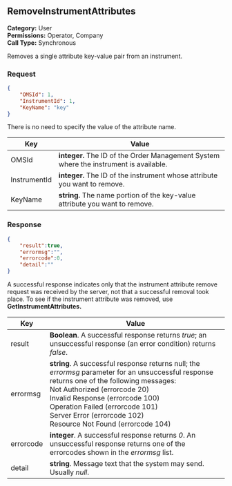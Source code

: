 ## RemoveInstrumentAttributes

**Category:** User<br />**Permissions:** Operator, Company<br />**Call Type:** Synchronous

Removes a single attribute key-value pair from an instrument.

### Request

```json
{
    "OMSId": 1,
    "InstrumentId": 1,
    "KeyName": "key"
}
```

There is no need to specify the value of the attribute name.

| Key          | Value                                                        |
| ------------ | ------------------------------------------------------------ |
| OMSId        | **integer.** The ID of the Order Management System where the instrument is available. |
| InstrumentId | **integer.** The ID of the instrument whose attribute you want to remove. |
| KeyName      | **string.** The name portion of the key-value attribute you want to remove. |

### Response

```json
{
    "result":true,
    "errormsg":"",
    "errorcode":0,
    "detail":""
}
```
A successful response indicates only that the instrument attribute remove request was received by the server, not that a successful removal  took place. To see if the instrument  attribute was removed, use **GetInstrumentAttributes.**

| Key    | Value                                                        |
| --------- | ------------------------------------------------------------ |
| result    | **Boolean**. A successful response returns *true*; an unsuccessful response (an error condition) returns *false*. |
| errormsg  | **string**. A successful response returns null; the *errormsg* parameter for an unsuccessful response returns one of the following messages:<br />Not Authorized (errorcode 20)<br />Invalid Response (errorcode 100)<br />Operation Failed (errorcode 101)<br />Server Error (errorcode 102)<br />Resource Not Found (errorcode 104) |
| errorcode | **integer**. A successful response returns *0*. An unsuccessful response returns one of the errorcodes shown in the *errormsg* list. |
| detail    | **string**. Message text that the system may send. Usually *null*. |


